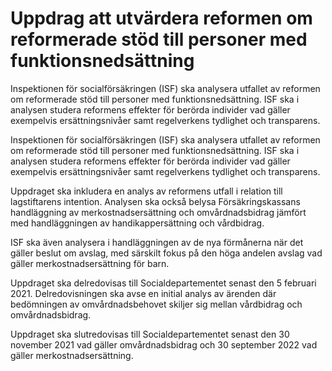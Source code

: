 # Uppdrag att utvärdera reformen om reformerade stöd till personer med funktionsnedsättning

Inspektionen för socialförsäkringen (ISF) ska analysera utfallet av reformen om reformerade stöd till personer med funktionsnedsättning. ISF ska i analysen studera reformens effekter för berörda individer vad gäller exempelvis ersättningsnivåer samt regelverkens tydlighet och transparens.

Inspektionen för socialförsäkringen (ISF) ska analysera utfallet av reformen om reformerade stöd till personer med funktionsnedsättning. ISF ska i analysen studera reformens effekter för berörda individer vad gäller exempelvis ersättningsnivåer samt regelverkens tydlighet och transparens.

Uppdraget ska inkludera en analys av reformens utfall i relation till lagstiftarens intention. Analysen ska också belysa Försäkringskassans handläggning av merkostnadsersättning och omvårdnadsbidrag jämfört med handläggningen av handikappersättning och vårdbidrag.

ISF ska även analysera i handläggningen av de nya förmånerna när det gäller beslut om avslag, med särskilt fokus på den höga andelen avslag vad gäller merkostnadsersättning för barn.

Uppdraget ska delredovisas till Socialdepartementet senast den 5 februari 2021. Delredovisningen ska avse en initial analys av ärenden där bedömningen av omvårdnadsbehovet skiljer sig mellan vårdbidrag och omvårdnadsbidrag.

Uppdraget ska slutredovisas till Socialdepartementet senast den 30 november 2021 vad gäller omvårdnadsbidrag och 30 september 2022 vad gäller merkostnadsersättning.
